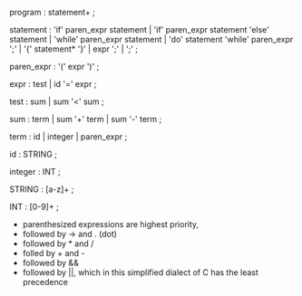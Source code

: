 program
   : statement+
   ;

statement
   : 'if' paren_expr statement
   | 'if' paren_expr statement 'else' statement
   | 'while' paren_expr statement
   | 'do' statement 'while' paren_expr ';'
   | '{' statement* '}'
   | expr ';'
   | ';'
   ;

paren_expr
   : '(' expr ')'
   ;

expr
   : test
   | id '=' expr
   ;

test
   : sum
   | sum '<' sum
   ;

sum
   : term
   | sum '+' term
   | sum '-' term
   ;

term
   : id
   | integer
   | paren_expr
   ;

id
   : STRING
   ;

integer
   : INT
   ;


STRING
   : [a-z]+
   ;

INT
   : [0-9]+
   ;


- parenthesized expressions are highest priority,
- followed by -> and . (dot)
- followed by * and /
- folled by + and -
- followed by &&
- followed by ||, which in this simplified dialect of C has the least precedence
